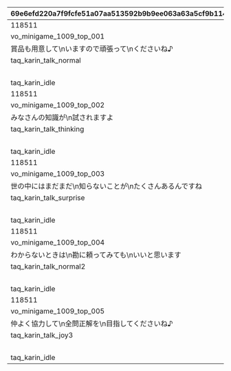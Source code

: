 |69e6efd220a7f9fcfe51a07aa513592b9b9ee063a63a5cf9b1141096f3916b44|3040749f0710a24874d74ee387e3448a5316ff99170bcb9b009bafc7e714632d|dc35b67a16673ab021ea5c6d3603eeff958677d04a715d14ab7eca64c66df8c7|d1b61cb6e187035dabbc9f19900305c95f13144ac6c9cbffa81b87d8e6bd5749|f6b71bdf51c78cd924c9acbb7e2cae32878fb1c82b4a1f7d7dc97c5d15768cb1|13b85438ea2d7fa5f7a12561552d35928761b551ee8f841a06f0c401a44778dd|39eac80206849fd7afebcc69efa1f0cafe22585663dfea0f2c910a69597d0fb3|45a18e8c2c99ff904bdf72424f49dda8dcfaa0eb0ee0d78cddb13d60e9ccce66|9d5746cbe71bcfebcad750f3723a3bee51c5623af8900031ce3bd86e2244af88|f886f6750696f92863ca8efafa86552e04e6651590e3f5976a50667cd4585d56|849c30cc0e18d7def8f17d3d71c584b8d7458f7df51c86beec86d8d547ea628c|
| --- | --- | --- | --- | --- | --- | --- | --- | --- | --- | --- |
|118511|1|1|1|1|100|1001|-194|72|1.65|taq_karin_idle|
|vo_minigame_1009_top_001|21|vo_minigame_1009|1||0|1002||0|||
|賞品も用意して\nいますので頑張って\nくださいね♪|11|118511|1|0|8|1003|0|0|0|0|
|taq_karin_talk_normal|3|118511|1||1|1004|||0.2||
||91|1003|1|||1005|||||
|taq_karin_idle|3|118511|1||1|1006|||0.2||
|118511|1|1|2|1|100|2001|-194|72|1.65|taq_karin_idle|
|vo_minigame_1009_top_002|21|vo_minigame_1009|2||0|2002||0|||
|みなさんの知識が\n試されますよ|11|118511|2|0|8|2003|0|0|0|0|
|taq_karin_talk_thinking|3|118511|2||1|2004|||0.2||
||91|2003|2|||2005|||||
|taq_karin_idle|3|118511|2||1|2006|||0.2||
|118511|1|1|3|1|100|3001|-194|72|1.65|taq_karin_idle|
|vo_minigame_1009_top_003|21|vo_minigame_1009|3||0|3002||0|||
|世の中にはまだまだ\n知らないことが\nたくさんあるんですね|11|118511|3|0|8|3003|0|0|0|0|
|taq_karin_talk_surprise|3|118511|3||1|3004|||0.2||
||91|3003|3|||3005|||||
|taq_karin_idle|3|118511|3||1|3006|||0.2||
|118511|1|1|4|1|100|4001|-194|72|1.65|taq_karin_idle|
|vo_minigame_1009_top_004|21|vo_minigame_1009|4||0|4002||0|||
|わからないときは\n勘に頼ってみても\nいいと思います|11|118511|4|0|8|4003|0|0|0|0|
|taq_karin_talk_normal2|3|118511|4||1|4004|||0.2||
||91|4003|4|||4005|||||
|taq_karin_idle|3|118511|4||1|4006|||0.2||
|118511|1|1|5|1|100|5001|-194|72|1.65|taq_karin_idle|
|vo_minigame_1009_top_005|21|vo_minigame_1009|5||0|5002||0|||
|仲よく協力して\n全問正解を\n目指してくださいね♪|11|118511|5|0|7|5003|0|0|0|0|
|taq_karin_talk_joy3|3|118511|5||1|5004|||0.2||
||91|5003|5|||5005|||||
|taq_karin_idle|3|118511|5||1|5006|||0.2||